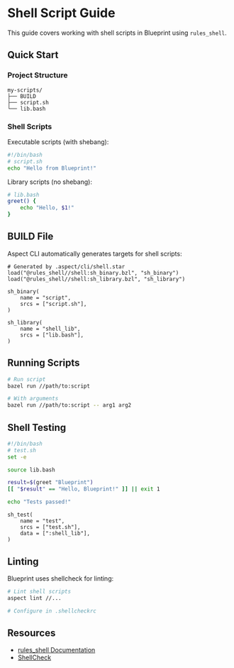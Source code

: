 # Shell Script Guide

This guide covers working with shell scripts in Blueprint using `rules_shell`.

## Quick Start

### Project Structure

```
my-scripts/
├── BUILD
├── script.sh
└── lib.bash
```

### Shell Scripts

Executable scripts (with shebang):

```bash
#!/bin/bash
# script.sh
echo "Hello from Blueprint!"
```

Library scripts (no shebang):

```bash
# lib.bash
greet() {
    echo "Hello, $1!"
}
```

## BUILD File

Aspect CLI automatically generates targets for shell scripts:

```starlark
# Generated by .aspect/cli/shell.star
load("@rules_shell//shell:sh_binary.bzl", "sh_binary")
load("@rules_shell//shell:sh_library.bzl", "sh_library")

sh_binary(
    name = "script",
    srcs = ["script.sh"],
)

sh_library(
    name = "shell_lib",
    srcs = ["lib.bash"],
)
```

## Running Scripts

```bash
# Run script
bazel run //path/to:script

# With arguments
bazel run //path/to:script -- arg1 arg2
```

## Shell Testing

```bash
#!/bin/bash
# test.sh
set -e

source lib.bash

result=$(greet "Blueprint")
[[ "$result" == "Hello, Blueprint!" ]] || exit 1

echo "Tests passed!"
```

```starlark
sh_test(
    name = "test",
    srcs = ["test.sh"],
    data = [":shell_lib"],
)
```

## Linting

Blueprint uses shellcheck for linting:

```bash
# Lint shell scripts
aspect lint //...

# Configure in .shellcheckrc
```

## Resources

- [rules_shell Documentation](https://github.com/tweag/rules_shell)
- [ShellCheck](https://www.shellcheck.net/)
